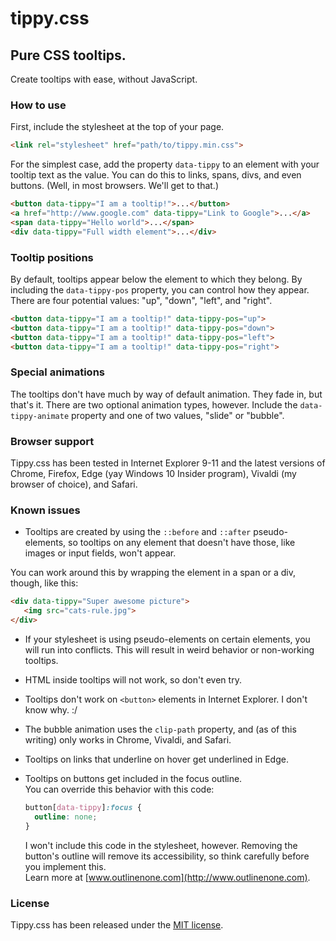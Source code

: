 # tippy.css
## Pure CSS tooltips.
Create tooltips with ease, without JavaScript.

### How to use

First, include the stylesheet at the top of your page.

```html
<link rel="stylesheet" href="path/to/tippy.min.css">
```

For the simplest case, add the property `data-tippy` to an element with your tooltip text as the value. You can do this to links, spans, divs, and even buttons. (Well, in most browsers. We'll get to that.)

```html
<button data-tippy="I am a tooltip!">...</button>
<a href="http://www.google.com" data-tippy="Link to Google">...</a>
<span data-tippy="Hello world">...</span>
<div data-tippy="Full width element">...</div>
```

### Tooltip positions

By default, tooltips appear below the element to which they belong. By including the `data-tippy-pos` property, you can control how they appear. There are four potential values: "up", "down", "left", and "right".

```html
<button data-tippy="I am a tooltip!" data-tippy-pos="up">
<button data-tippy="I am a tooltip!" data-tippy-pos="down">
<button data-tippy="I am a tooltip!" data-tippy-pos="left">
<button data-tippy="I am a tooltip!" data-tippy-pos="right">
```

### Special animations

The tooltips don't have much by way of default animation. They fade in, but that's it. There are two optional animation types, however. Include the `data-tippy-animate` property and one of two values, "slide" or "bubble".

### Browser support

Tippy.css has been tested in Internet Explorer 9-11 and the latest versions of Chrome, Firefox, Edge (yay Windows 10 Insider program), Vivaldi (my browser of choice), and Safari.

### Known issues

* Tooltips are created by using the `::before` and `::after` pseudo-elements, so tooltips on any element that doesn't have those, like images or input fields, won't appear.

 You can work around this by wrapping the element in a span or a div, though, like this:

 ```html
 <div data-tippy="Super awesome picture">
    <img src="cats-rule.jpg">
 </div>
```

* If your stylesheet is using pseudo-elements on certain elements, you will run into conflicts. This will result in weird behavior or non-working tooltips.

* HTML inside tooltips will not work, so don't even try.

* Tooltips don't work on `<button>` elements in Internet Explorer. I don't know why. :/

* The bubble animation uses the `clip-path` property, and (as of this writing) only works in Chrome, Vivaldi, and Safari.

* Tooltips on links that underline on hover get underlined in Edge.

* Tooltips on buttons get included in the focus outline.  
  You can override this behavior with this code:
  ```css
  button[data-tippy]:focus {
    outline: none;
  }
  ```
  I won't include this code in the stylesheet, however. Removing the button's outline will remove its accessibility, so think carefully before you implement this.  
  Learn more at [www.outlinenone.com](http://www.outlinenone.com).

### License

Tippy.css has been released under the [MIT license](LICENSE).
